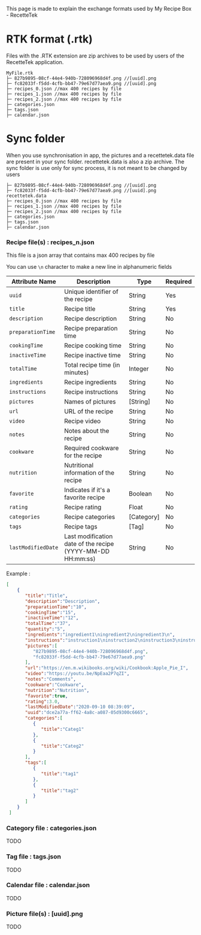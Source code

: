 This page is made to explain the exchange formats used by My Recipe Box - RecetteTek

# RTK format (.rtk)

Files with the .RTK extension are zip archives to be used by users of the RecetteTek application.

```
MyFile.rtk
├─ 827b9895-08cf-44e4-940b-728096968d4f.png //[uuid].png
├─ fc82033f-f5dd-4cfb-bb47-79e67d77aea9.png //[uuid].png
├─ recipes_0.json //max 400 recipes by file
├─ recipes_1.json //max 400 recipes by file
├─ recipes_2.json //max 400 recipes by file
├─ categories.json
├─ tags.json
├─ calendar.json
```
# Sync folder

When you use synchronisation in app, the pictures and a recettetek.data file are present in your sync folder.
recettetek.data is also a zip archive.
The sync folder is use only for sync process, it is not meant to be changed by users

```
├─ 827b9895-08cf-44e4-940b-728096968d4f.png //[uuid].png
├─ fc82033f-f5dd-4cfb-bb47-79e67d77aea9.png //[uuid].png
recettetek.data
├─ recipes_0.json //max 400 recipes by file
├─ recipes_1.json //max 400 recipes by file
├─ recipes_2.json //max 400 recipes by file
├─ categories.json
├─ tags.json
├─ calendar.json
```

### Recipe file(s) : recipes_n.json

This file is a json array that contains max 400 recipes by file

You can use `\n` character to make a new line in alphanumeric fields

| Attribute Name       | Description                            | Type      | Required |
|----------------------|----------------------------------------|-----------|----------|
| `uuid`               | Unique identifier of the recipe        | String    | Yes      |
| `title`              | Recipe title                           | String    | Yes      |
| `description`        | Recipe description                     | String    | No       |
| `preparationTime`    | Recipe preparation time                | String    | No       |
| `cookingTime`        | Recipe cooking time                    | String    | No       |
| `inactiveTime`       | Recipe inactive time                   | String    | No       |
| `totalTime`          | Total recipe time (in minutes)         | Integer   | No       |
| `ingredients`        | Recipe ingredients                     | String    | No       |
| `instructions`       | Recipe instructions                    | String    | No       |
| `pictures`           | Names of pictures                      | [String]  | No       |
| `url`                | URL of the recipe                      | String    | No       |
| `video`              | Recipe video                           | String    | No       |
| `notes`              | Notes about the recipe                 | String    | No       |
| `cookware`           | Required cookware for the recipe       | String    | No       |
| `nutrition`          | Nutritional information of the recipe  | String    | No       |
| `favorite`           | Indicates if it's a favorite recipe    | Boolean   | No       |
| `rating`             | Recipe rating                          | Float     | No       |
| `categories`         | Recipe categories                      | [Category]| No       |
| `tags`               | Recipe tags                            | [Tag]     | No       |
| `lastModifiedDate`   | Last modification date of the recipe (YYYY-MM-DD HH:mm:ss) | String | No |


Example :

```json
[
    {
       "title":"Title",
       "description":"Description",
       "preparationTime":"10",
       "cookingTime":"15",
       "inactiveTime":"12",
       "totalTime":"37",
       "quantity":"5",
       "ingredients":"ingredient1\ningredient2\ningredient3\n",
       "instructions":"instruction1\ninstruction2\ninstruction3\ninstruction4\n",
       "pictures":[
          "827b9895-08cf-44e4-940b-728096968d4f.png",
          "fc82033f-f5dd-4cfb-bb47-79e67d77aea9.png"
       ],
       "url":"https://en.m.wikibooks.org/wiki/Cookbook:Apple_Pie_I",
       "video":"https://youtu.be/NpEaa2P7qZI",
       "notes":"Comments",
       "cookware":"Cookware",
       "nutrition":"Nutrition",
       "favorite":true,
       "rating":3.0,
       "lastModifiedDate":"2020-09-10 08:39:09",
       "uuid":"dce2a77a-ff62-4a8c-a087-05d9300c6665",
       "categories":[
          {
             "title":"Categ1"
          },
          {
             "title":"Categ2"
          }
       ],
       "tags":[
          {
             "title":"tag1"
          },
          {
             "title":"tag2"
          }
       ]
    }
 ]
```

### Category file : categories.json
TODO

### Tag file : tags.json
TODO

### Calendar file : calendar.json
TODO

### Picture file(s) : [uuid].png
TODO
